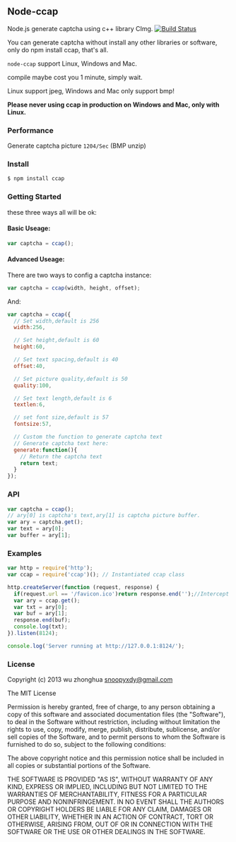## Node-ccap

Node.js generate captcha using c++ library CImg. [![Build Status](https://travis-ci.org/DoubleSpout/ccap.png?branch=master)](https://travis-ci.org/DoubleSpout/ccap)

You can generate captcha without install any other libraries or software, only do npm install ccap, that's all.

`node-ccap` support Linux, Windows and Mac.

compile maybe cost you 1 minute, simply wait.

Linux support jpeg, Windows and Mac only support bmp!

**Please never using ccap in production on Windows and Mac, only with Linux.**

### Performance

Generate captcha picture `1204/Sec` (BMP unzip)

### Install

```bash
$ npm install ccap
```

### Getting Started

these three ways all will be ok:

#### Basic Useage:

```js
var captcha = ccap();
```

#### Advanced Useage:

There are two ways to config a captcha instance:

```js
var captcha = ccap(width, height, offset);
```

And:

```js
var captcha = ccap({
  // Set width,default is 256
  width:256,

  // Set height,default is 60
  height:60,

  // Set text spacing,default is 40
  offset:40,

  // Set picture quality,default is 50
  quality:100,

  // Set text length,default is 6
  textlen:6,

  // set font size,default is 57
  fontsize:57,

  // Custom the function to generate captcha text
  // Generate captcha text here:
  generate:function(){
    // Return the captcha text
    return text;
  }
});
```

### API

```js
var captcha = ccap();
// ary[0] is captcha's text,ary[1] is captcha picture buffer.
var ary = captcha.get();
var text = ary[0];
var buffer = ary[1];
```

### Examples

```js
var http = require('http');
var ccap = require('ccap')(); // Instantiated ccap class 

http.createServer(function (request, response) {
  if(request.url == '/favicon.ico')return response.end('');//Intercept request favicon.ico
  var ary = ccap.get();
  var txt = ary[0];
  var buf = ary[1];
  response.end(buf);
  console.log(txt);
}).listen(8124);

console.log('Server running at http://127.0.0.1:8124/');
```

### License

Copyright (c) 2013 wu zhonghua <snoopyxdy@gmail.com>

The MIT License

Permission is hereby granted, free of charge, to any person obtaining
a copy of this software and associated documentation files (the
"Software"), to deal in the Software without restriction, including
without limitation the rights to use, copy, modify, merge, publish,
distribute, sublicense, and/or sell copies of the Software, and to
permit persons to whom the Software is furnished to do so, subject to
the following conditions:

The above copyright notice and this permission notice shall be
included in all copies or substantial portions of the Software.

THE SOFTWARE IS PROVIDED "AS IS", WITHOUT WARRANTY OF ANY KIND,
EXPRESS OR IMPLIED, INCLUDING BUT NOT LIMITED TO THE WARRANTIES OF
MERCHANTABILITY, FITNESS FOR A PARTICULAR PURPOSE AND
NONINFRINGEMENT. IN NO EVENT SHALL THE AUTHORS OR COPYRIGHT HOLDERS BE
LIABLE FOR ANY CLAIM, DAMAGES OR OTHER LIABILITY, WHETHER IN AN ACTION
OF CONTRACT, TORT OR OTHERWISE, ARISING FROM, OUT OF OR IN CONNECTION
WITH THE SOFTWARE OR THE USE OR OTHER DEALINGS IN THE SOFTWARE.